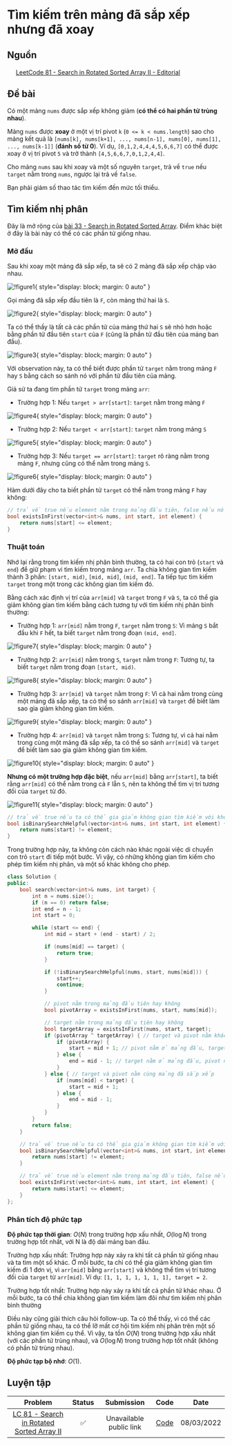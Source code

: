 # Tìm kiếm trên mảng đã sắp xếp nhưng đã xoay

## Nguồn

<img src="/CPBlogs/img/leetcode.png" width="16" height="16"/> [LeetCode 81 -  Search in Rotated Sorted Array II - Editorial](https://leetcode.com/problems/search-in-rotated-sorted-array-ii/editorial/)

## Đề bài

Có một mảng `nums` được sắp xếp không giảm (**có thể có hai phần tử trùng nhau**).

Mảng `nums` được **xoay** ở một vị trí pivot `k` (`0 <= k < nums.length`) sao cho mảng kết quả là `[nums[k], nums[k+1], ..., nums[n-1], nums[0], nums[1], ..., nums[k-1]]` (**đánh số từ 0**). Ví dụ, `[0,1,2,4,4,4,5,6,6,7]` có thể được xoay ở vị trí pivot `5` và trở thành `[4,5,6,6,7,0,1,2,4,4]`.

Cho mảng `nums` sau khi xoay và một số nguyên `target`, trả về `true` nếu `target` nằm trong `nums`, ngược lại trả về `false`.

Bạn phải giảm số thao tác tìm kiếm đến mức tối thiểu.

## Tìm kiếm nhị phân

Đây là mở rộng của [bài 33 - Search in Rotated Sorted Array](https://leetcode.com/problems/search-in-rotated-sorted-array/). Điểm khác biệt ở đây là bài này có thể có các phần tử giống nhau.

### Mở đầu

Sau khi xoay một mảng đã sắp xếp, ta sẽ có 2 mảng đã sắp xếp chập vào nhau.

![!figure1](figure1.png){ style="display: block; margin: 0 auto" }

Gọi mảng đã sắp xếp đầu tiên là `F`, còn mảng thứ hai là `S`.

![!figure2](figure2.png){ style="display: block; margin: 0 auto" }

Ta có thể thấy là tất cả các phần tử của mảng thứ hai `S` sẽ nhỏ hơn hoặc bằng phần tử đầu tiên `start` của `F` (cũng là phần tử đầu tiên của mảng ban đầu).

![!figure3](figure3.png){ style="display: block; margin: 0 auto" }

Với observation này, ta có thể biết được phần tử `target` nằm trong mảng `F` hay `S` bằng cách so sánh nó với phần tử đầu tiên của mảng.

Giả sử ta đang tìm phần tử `target` trong mảng `arr`:

- Trường hợp 1: Nếu `target > arr[start]`: `target` nằm trong mảng `F`

![!figure4](figure4.png){ style="display: block; margin: 0 auto" }

- Trường hợp 2: Nếu `target < arr[start]`: `target` nằm trong mảng `S`

![!figure5](figure5.png){ style="display: block; margin: 0 auto" }

- Trường hợp 3: Nếu `target == arr[start]`: `target` rõ ràng nằm trong mảng `F`, nhưng cũng có thể nằm trong mảng `S`.

![!figure6](figure6.png){ style="display: block; margin: 0 auto" }

Hàm dưới đây cho ta biết phần tử `target` có thể nằm trong mảng `F` hay không:

```cpp
// trả về true nếu element nằm trong mảng đầu tiên, false nếu nó nằm trong mảng thứ hai
bool existsInFirst(vector<int>& nums, int start, int element) {
    return nums[start] <= element;
}
```

### Thuật toán

Nhớ lại rằng trong tìm kiếm nhị phân bình thường, ta có hai con trỏ (`start` và `end`) để giữ phạm vi tìm kiếm trong mảng `arr`. Ta chia không gian tìm kiếm thành 3 phần: `[start, mid)`, `[mid, mid]`, `(mid, end]`. Ta tiếp tục tìm kiếm `target` trong một trong các không gian tìm kiếm đó.

Bằng cách xác định vị trí của `arr[mid]` và `target` trong `F` và `S`, ta có thể gia giảm không gian tìm kiếm bằng cách tương tự với tìm kiếm nhị phân bình thường:

- Trường hợp 1: `arr[mid]` nằm trong `F`, `target` nằm trong `S`: Vì mảng `S` bắt đầu khi `F` hết, ta biết `target` nằm trong đoạn `(mid, end]`.

![!figure7](figure7.png){ style="display: block; margin: 0 auto" }

- Trường hợp 2: `arr[mid]` nằm trong `S`, `target` nằm trong `F`: Tương tự, ta biết `target` nằm trong đoạn `[start, mid)`.

![!figure8](figure8.png){ style="display: block; margin: 0 auto" }

- Trường hợp 3: `arr[mid]` và `target` nằm trong `F`: Vì cả hai nằm trong cùng một mảng đã sắp xếp, ta có thể so sánh `arr[mid]` và `target` để biết làm sao gia giảm không gian tìm kiếm.

![!figure9](figure9.png){ style="display: block; margin: 0 auto" }

- Trường hợp 4: `arr[mid]` và `target` nằm trong `S`: Tương tự, vì cả hai nằm trong cùng một mảng đã sắp xếp, ta có thể so sánh `arr[mid]` và `target` để biết làm sao gia giảm không gian tìm kiếm.

![!figure10](figure10.png){ style="display: block; margin: 0 auto" }

**Nhưng có một trường hợp đặc biệt**, nếu `arr[mid]` bằng `arr[start]`, ta biết rằng `arr[mid]` có thể nằm trong cả `F` lẫn `S`, nên ta không thể tìm vị trí tương đối của `target` từ đó.

![!figure11](figure11.png){ style="display: block; margin: 0 auto" }

```cpp
// trả về true nếu ta có thể gia giảm không gian tìm kiếm với không gian tìm kiếm nhị phân hiện tại
bool isBinarySearchHelpful(vector<int>& nums, int start, int element) {
    return nums[start] != element;
}
```

Trong trường hợp này, ta không còn cách nào khác ngoài việc di chuyển con trỏ `start` đi tiếp một bước. Vì vậy, có những không gian tìm kiếm cho phép tìm kiếm nhị phân, và một số khác không cho phép.

```cpp
class Solution {
public:
    bool search(vector<int>& nums, int target) {
        int n = nums.size();
        if (n == 0) return false;
        int end = n - 1;
        int start = 0;

        while (start <= end) {
            int mid = start + (end - start) / 2;

            if (nums[mid] == target) {
                return true;
            }

            if (!isBinarySearchHelpful(nums, start, nums[mid])) {
                start++;
                continue;
            }

            // pivot nằm trong mảng đầu tiên hay không
            bool pivotArray = existsInFirst(nums, start, nums[mid]);

            // target nằm trong mảng đầu tiên hay không
            bool targetArray = existsInFirst(nums, start, target);
            if (pivotArray ^ targetArray) { // target và pivot nằm khác mảng đã sắp xếp, nhớ lại xor chỉ true khi hai toán tử khác nhau
                if (pivotArray) {
                    start = mid + 1; // pivot nằm ở mảng đầu, target nằm ở mảng sau
                } else {
                    end = mid - 1; // target nằm ở mảng đầu, pivot nằm ở mảng sau
                }
            } else { // target và pivot nằm cùng mảng đã sắp xếp
                if (nums[mid] < target) {
                    start = mid + 1;
                } else {
                    end = mid - 1;
                }
            }
        }
        return false;
    }

    // trả về true nếu ta có thể gia giảm không gian tìm kiếm với không gian tìm kiếm nhị phân hiện tại
    bool isBinarySearchHelpful(vector<int>& nums, int start, int element) {
        return nums[start] != element;
    }

    // trả về true nếu element nằm trong mảng đầu tiên, false nếu nó nằm trong mảng thứ hai
    bool existsInFirst(vector<int>& nums, int start, int element) {
        return nums[start] <= element;
    }
};
```

### Phân tích độ phức tạp

**Độ phức tạp thời gian**: $O(N)$ trong trường hợp xấu nhất, $O(\log N)$ trong trường hợp tốt nhất, với N là độ dài mảng ban đầu.

Trường hợp xấu nhất: Trường hợp này xảy ra khi tất cả phần tử giống nhau và ta tìm một số khác. Ở mỗi bước, ta chỉ có thể gia giảm không gian tìm kiếm đi 1 đơn vị, vì `arr[mid]` bằng `arr[start]` và không thể tìm vị trí tương đối của `target` từ `arr[mid]`. Ví dụ: `[1, 1, 1, 1, 1, 1, 1], target = 2`.

Trường hợp tốt nhất: Trường hợp này xảy ra khi tất cả phần tử khác nhau. Ở mỗi bước, ta có thể chia không gian tìm kiếm làm đôi như tìm kiếm nhị phân bình thường

Điều này cũng giải thích câu hỏi follow-up. Ta có thể thấy, vì có thể các phần tử giống nhau, ta có thể lỡ mất cơ hội tìm kiếm nhị phân trên một số không gian tìm kiếm cụ thể. Vì vậy, ta tồn $O(N)$ trong trường hợp xấu nhất (với các phần tử trùng nhau), và $O(\log N)$ trong trường hợp tốt nhất (không có phần tử trùng nhau).

**Độ phức tạp bộ nhớ**: $O(1)$.

## Luyện tập

| Problem | Status | Submission | Code | Date |
| :---: | :-----------: | :---: | :---: | :---: |
| [LC 81 - Search in Rotated Sorted Array II](https://leetcode.com/problems/search-in-rotated-sorted-array-ii/) | :white_check_mark: | Unavailable public link | [Code](https://github.com/farmerboy95/CompetitiveProgramming/blob/master/LeetCode/LC81-search-in-rotated-sorted-array.cpp) | 08/03/2022 |
